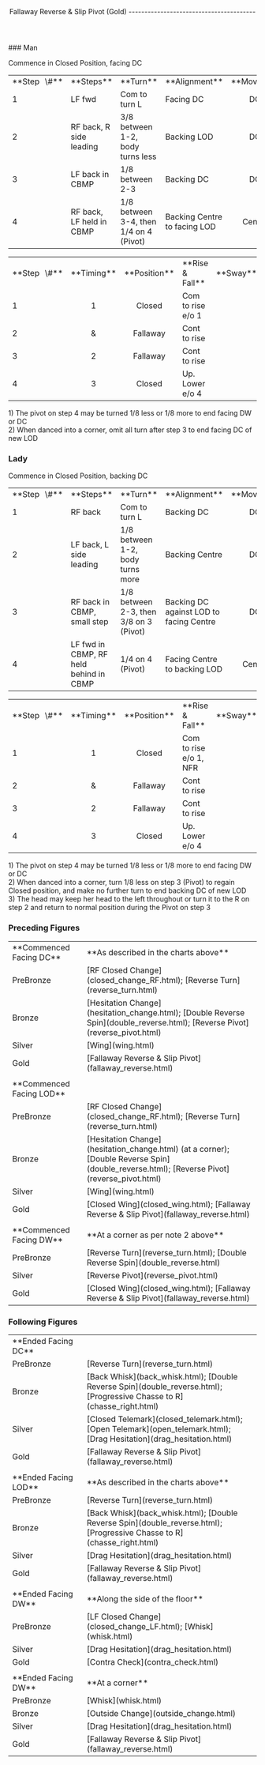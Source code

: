 <header>Fallaway Reverse &amp; Slip Pivot (Gold)
----------------------------------------

 </header>### Man

Commence in Closed Position, facing DC

 <table class="style1"> <tbody><tr> <td style="width:10%">**Step<span style="color:white">\_</span>\#**</td> <td style="width:38%">**Steps**</td> <td style="width:20%">**Turn**</td> <td style="width:16%">**Alignment**</td> <td style="width:16%;text-align:center">**Moving**</td> </tr> <tr> <td>1</td> <td>LF fwd</td> <td>Com to turn L</td> <td>Facing DC</td> <td style="text-align:center">DC</td> </tr> <tr> <td>2</td> <td>RF back, R side leading</td> <td>3/8 between 1-2, body turns less</td> <td>Backing LOD</td> <td style="text-align:center">DC</td> </tr> <tr> <td>3</td> <td>LF back in CBMP</td> <td>1/8 between 2-3</td> <td>Backing DC</td> <td style="text-align:center">DC</td> </tr> <tr> <td>4</td> <td>RF back, LF held in CBMP</td> <td>1/8 between 3-4, then 1/4 on 4 (Pivot)</td> <td>Backing Centre to facing LOD</td> <td style="text-align:center">Centre</td> </tr> </tbody></table>

 <table class="style1"> <tbody><tr> <td style="width:10%">**Step<span style="color:white">\_</span>\#**</td> <td style="width:10%;text-align:center">**Timing**</td> <td style="width:20%;text-align:center">**Position**</td> <td style="width:40%">**Rise &amp; Fall**</td> <td style="width:10%;text-align:center">**Sway**</td> <td style="width:10%;text-align:right">**Footwork**</td> </tr> <tr> <td>1</td> <td style="text-align:center">1</td> <td style="text-align:center">Closed</td> <td>Com to rise e/o 1</td> <td style="text-align:center"></td> <td style="text-align:right">HT</td> </tr> <tr> <td>2 </td> <td style="text-align:center">&amp;</td> <td style="text-align:center">Fallaway</td> <td>Cont to rise</td> <td style="text-align:center"></td> <td style="text-align:right">T</td> </tr> <tr> <td>3</td> <td style="text-align:center">2</td> <td style="text-align:center">Fallaway</td> <td>Cont to rise</td> <td style="text-align:center"></td> <td style="text-align:right">TH</td> </tr> <tr> <td>4</td> <td style="text-align:center">3</td> <td style="text-align:center">Closed</td> <td>Up. Lower e/o 4</td> <td style="text-align:center"></td> <td style="text-align:right">THT</td> </tr> </tbody></table>

1\) The pivot on step 4 may be turned 1/8 less or 1/8 more to end facing DW or DC  
 2) When danced into a corner, omit all turn after step 3 to end facing DC of new LOD

### Lady

Commence in Closed Position, backing DC

 <table class="style1"> <tbody><tr> <td style="width:10%">**Step<span style="color:white">\_</span>\#**</td> <td style="width:38%">**Steps**</td> <td style="width:20%">**Turn**</td> <td style="width:16%">**Alignment**</td> <td style="width:16%;text-align:center">**Moving**</td> </tr> <tr> <td>1</td> <td>RF back</td> <td>Com to turn L</td> <td>Backing DC</td> <td style="text-align:center">DC</td> </tr> <tr> <td>2</td> <td>LF back, L side leading</td> <td>1/8 between 1-2, body turns more</td> <td>Backing Centre</td> <td style="text-align:center">DC</td> </tr> <tr> <td>3</td> <td>RF back in CBMP, small step</td> <td>1/8 between 2-3, then 3/8 on 3 (Pivot)</td> <td>Backing DC against LOD to facing Centre</td> <td style="text-align:center">DC</td> </tr> <tr> <td>4</td> <td>LF fwd in CBMP, RF held behind in CBMP</td> <td>1/4 on 4 (Pivot)</td> <td>Facing Centre to backing LOD</td> <td style="text-align:center">Centre</td> </tr> </tbody></table>

 <table class="style1"> <tbody><tr> <td style="width:10%">**Step<span style="color:white">\_</span>\#**</td> <td style="width:10%;text-align:center">**Timing**</td> <td style="width:20%;text-align:center">**Position**</td> <td style="width:40%">**Rise &amp; Fall**</td> <td style="width:10%;text-align:center">**Sway**</td> <td style="width:10%;text-align:right">**Footwork**</td> </tr> <tr> <td>1</td> <td style="text-align:center">1</td> <td style="text-align:center">Closed</td> <td>Com to rise e/o 1, NFR</td> <td style="text-align:center"></td> <td style="text-align:right">TH</td> </tr> <tr> <td>2</td> <td style="text-align:center">&amp;</td> <td style="text-align:center">Fallaway</td> <td>Cont to rise</td> <td style="text-align:center"></td> <td style="text-align:right">T</td> </tr> <tr> <td>3</td> <td style="text-align:center">2</td> <td style="text-align:center">Fallaway</td> <td>Cont to rise</td> <td style="text-align:center"></td> <td style="text-align:right">T</td> </tr> <tr> <td>4</td> <td style="text-align:center">3</td> <td style="text-align:center">Closed</td> <td>Up. Lower e/o 4</td> <td style="text-align:center"></td> <td style="text-align:right">TH</td> </tr> </tbody></table>

1\) The pivot on step 4 may be turned 1/8 less or 1/8 more to end facing DW or DC  
 2) When danced into a corner, turn 1/8 less on step 3 (Pivot) to regain Closed position, and make no further turn to end backing DC of new LOD  
 3) The head may keep her head to the left throughout or turn it to the R on step 2 and return to normal position during the Pivot on step 3

### Preceding Figures

 <table> <tbody><tr> <td style="width:30%">**Commenced Facing DC**</td> <td>**As described in the charts above**</td> </tr> <tr> <td style="width:30%">PreBronze</td> <td> [RF Closed Change](closed_change_RF.html); [Reverse Turn](reverse_turn.html) </td> </tr> <tr> <td>Bronze</td> <td> [Hesitation Change](hesitation_change.html); [Double Reverse Spin](double_reverse.html); [Reverse Pivot](reverse_pivot.html) </td> </tr> <tr> <td>Silver</td> <td> [Wing](wing.html) </td> </tr> <tr> <td>Gold</td> <td> [Fallaway Reverse &amp; Slip Pivot](fallaway_reverse.html) </td> </tr> <tr> <td> </td> <td> </td> </tr> <tr> <td>**Commenced Facing LOD**</td> <td> </td> </tr> <tr> <td style="width:30%">PreBronze</td> <td> [RF Closed Change](closed_change_RF.html); [Reverse Turn](reverse_turn.html) </td> </tr> <tr> <td>Bronze</td> <td> [Hesitation Change](hesitation_change.html) (at a corner); [Double Reverse Spin](double_reverse.html); [Reverse Pivot](reverse_pivot.html) </td> </tr> <tr> <td>Silver</td> <td> [Wing](wing.html) </td> </tr> <tr> <td>Gold</td> <td> [Closed Wing](closed_wing.html); [Fallaway Reverse &amp; Slip Pivot](fallaway_reverse.html) </td> </tr> <tr> <td> </td> <td> </td> </tr> <tr> <td>**Commenced Facing DW**</td> <td>**At a corner as per note 2 above**</td> </tr> <tr> <td style="width:30%">PreBronze</td> <td> [Reverse Turn](reverse_turn.html); [Double Reverse Spin](double_reverse.html) </td> </tr> <tr> <td>Silver</td> <td> [Reverse Pivot](reverse_pivot.html) </td> </tr> <tr> <td>Gold</td> <td> [Closed Wing](closed_wing.html); [Fallaway Reverse &amp; Slip Pivot](fallaway_reverse.html) </td> </tr> </tbody></table>

### Following Figures

 <table> <tbody><tr> <td>**Ended Facing DC**</td> <td> </td> </tr> <tr> <td style="width:30%">PreBronze</td> <td> [Reverse Turn](reverse_turn.html) </td> </tr> <tr> <td>Bronze</td> <td> [Back Whisk](back_whisk.html); [Double Reverse Spin](double_reverse.html); [Progressive Chasse to R](chasse_right.html) </td> </tr> <tr> <td>Silver</td> <td> [Closed Telemark](closed_telemark.html); [Open Telemark](open_telemark.html); [Drag Hesitation](drag_hesitation.html) </td> </tr> <tr> <td>Gold</td> <td> [Fallaway Reverse &amp; Slip Pivot](fallaway_reverse.html) </td> </tr> <tr> <td> </td> <td> </td> </tr> <tr> <td>**Ended Facing LOD**</td> <td>**As described in the charts above**</td> </tr> <tr> <td>PreBronze</td> <td> [Reverse Turn](reverse_turn.html) </td> </tr> <tr> <td>Bronze</td> <td> [Back Whisk](back_whisk.html); [Double Reverse Spin](double_reverse.html); [Progressive Chasse to R](chasse_right.html) </td> </tr> <tr> <td>Silver</td> <td> [Drag Hesitation](drag_hesitation.html) </td> </tr> <tr> <td>Gold</td> <td> [Fallaway Reverse &amp; Slip Pivot](fallaway_reverse.html) </td> </tr> <tr> <td> </td> <td> </td> </tr> <tr> <td>**Ended Facing DW**</td> <td>**Along the side of the floor**</td> </tr> <tr> <td style="width:30%">PreBronze</td> <td> [LF Closed Change](closed_change_LF.html); [Whisk](whisk.html) </td> </tr> <tr> <td>Silver</td> <td> [Drag Hesitation](drag_hesitation.html) </td> </tr> <tr> <td>Gold</td> <td> [Contra Check](contra_check.html) </td> </tr> <tr> <td> </td> <td> </td> </tr> <tr> <td>**Ended Facing DW**</td> <td>**At a corner**</td> </tr> <tr> <td>PreBronze</td> <td> [Whisk](whisk.html) </td> </tr> <tr> <td>Bronze</td> <td> [Outside Change](outside_change.html) </td> </tr> <tr> <td>Silver</td> <td> [Drag Hesitation](drag_hesitation.html) </td> </tr> <tr> <td>Gold</td> <td> [Fallaway Reverse &amp; Slip Pivot](fallaway_reverse.html) </td> </tr> </tbody></table>